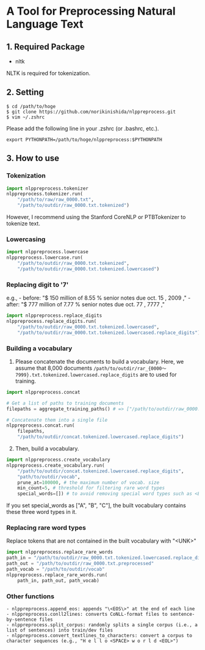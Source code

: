 # A Tool for Preprocessing Natural Language Text #

## 1. Required Package ##

- nltk

NLTK is required for tokenization. 

## 2. Setting ##

```
$ cd /path/to/hoge
$ git clone https://github.com/norikinishida/nlppreprocess.git
$ vim ~/.zshrc
```

Please add the following line in your .zshrc (or .bashrc, etc.).

```
export PYTHONPATH=/path/to/hoge/nlppreprocess:$PYTHONPATH
```

## 3. How to use ##

### Tokenization ###

```python
import nlppreprocess.tokenizer
nlppreprocess.tokenizer.run(
    "/path/to/raw/raw_0000.txt",
    "/path/to/outdir/raw_0000.txt.tokenized")
```

However, I recommend using the Stanford CoreNLP or PTBTokenizer to tokenize text.

### Lowercasing ###

```python
import nlppreprocess.lowercase
nlppreprocess.lowercase.run(
    "/path/to/outdir/raw_0000.txt.tokenized",
    "/path/to/outdir/raw_0000.txt.tokenized.lowercased")
```

### Replacing digit to '7' ###

e.g., 
    - before: "$ 150 million of 8.55 % senior notes due oct. 15 , 2009 ,"
    - after:  "$ 777 million of 7.77 % senior notes due oct. 77 , 7777 ,"

```python
import nlppreprocess.replace_digits
nlppreprocess.replace_digits.run(
    "/path/to/outdir/raw_0000.txt.tokenized.lowercased",
    "/path/to/outdir/raw_0000.txt.tokenized.lowercased.replace_digits")
```

### Building a vocabulary ###

1. Please concatenate the documents to build a vocabulary. Here, we assume that 8,000 documents ```/path/to/outdir/rar_{0000〜7999}.txt.tokenized.lowercased.replace_digits``` are to used for training.

```python
import nlppreprocess.concat

# Get a list of paths to training documents
filepaths = aggregate_training_paths() # => ["/path/to/outdir/raw_0000.txt.tokenized.lowercased.replace_digits", .., "/path/to/outdir/raw_7999.txt.tokenized.lowercased.replace_digits"]

# Concatenate them into a single file
nlppreprocess.concat.run(
    filepaths,
    "/path/to/outdir/concat.tokenized.lowercased.replace_digits")
```

2. Then, build a vocabulary.

```python
import nlppreprocess.create_vocabulary
nlppreprocess.create_vocabulary.run(
    "/path/to/outdir/concat.tokenized.lowercased.replace_digits",
    "path/to/outdir/vocab",
    prune_at=100000, # the maximum number of vocab. size
    min_count=5, # threshold for filtering rare word types
    special_words=[]) # to avoid removing special word types such as <EOS>
```

If you set special_words as ["A", "B", "C"], the built vocabulary contains these three word types in it.

### Replacing rare word types ###

Replace tokens that are not contained in the built vocabulary with "\<UNK\>"

```python
import nlppreprocess.replace_rare_words
path_in = "/path/to/outdir/raw_0000.txt.tokenized.lowercased.replace_digits"
path_out = "/path/to/outdir/raw_0000.txt.preprocessed"
path_vocab = "/path/to/outdir/vocab"
nlppreprocess.replace_rare_words.run(
    path_in, path_out, path_vocab)
```

### Other functions ###
    - nlppreprocess.append_eos: appends "\<EOS\>" at the end of each line
    - nlppreprocess.conll2lines: converts CoNLL-format files to sentence-by-sentence files
    - nlppreprocess.split_corpus: randomly splits a single corpus (i.e., a list of sentences) into train/dev files
    - nlppreprocess.convert_textlines_to_characters: convert a corpus to character sequences (e.g., "H e l l o <SPACE> w o r l d <EOL>")

